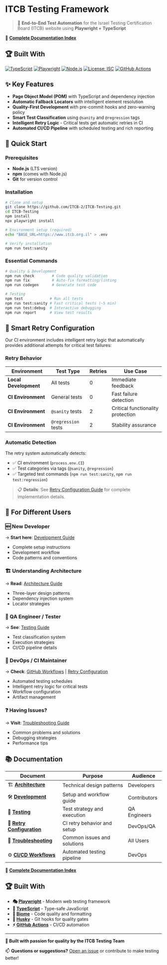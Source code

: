 # ITCB Testing Framework

> 🎯 **End-to-End Test Automation** for the Israel Testing Certification Board (ITCB) website using **Playwright + TypeScript**

📖 **[Complete Documentation Index](docs/DOCUMENTATION_INDEX.md)**

## 🏆 Built With

[![TypeScript](https://img.shields.io/badge/TypeScript-5.7-blue.svg)](https://www.typescriptlang.org/)
[![Playwright](https://img.shields.io/badge/Playwright-1.49.1-green.svg)](https://playwright.dev/)
[![Node.js](https://img.shields.io/badge/Node.js-LTS-brightgreen.svg)](https://nodejs.org/)
[![License: ISC](https://img.shields.io/badge/License-ISC-yellow.svg)](LICENSE)
[![GitHub Actions](https://img.shields.io/badge/CI%2FCD-GitHub_Actions-blue.svg)](https://github.com/ITCB-2/ITCB-Testing/actions)

## ✨ Key Features

- **Page Object Model (POM)** with TypeScript and dependency injection
- **Automatic Fallback Locators** with intelligent element resolution
- **Quality-First Development** with pre-commit hooks and zero-warning policy
- **Smart Test Classification** using `@sanity` and `@regression` tags
- **Intelligent Retry Logic** - Critical tests get automatic retries in CI
- **Automated CI/CD Pipeline** with scheduled testing and rich reporting

## 🚀 Quick Start

### Prerequisites

- **Node.js** (LTS version)
- **npm** (comes with Node.js)
- **Git** for version control

### Installation

```bash
# Clone and setup
git clone https://github.com/ITCB-2/ITCB-Testing.git
cd ITCB-Testing
npm install
npx playwright install

# Environment setup (required)
echo "BASE_URL=https://www.itcb.org.il" > .env

# Verify installation
npm run test:sanity
```

### Essential Commands

```bash
# Quality & Development
npm run check        # Code quality validation
npm run fix          # Auto-fix formatting/linting
npm run codegen      # Generate test code

# Testing
npm test            # Run all tests
npm run test:sanity # Fast critical tests (~5 min)
npm run test:debug  # Interactive debugging
npm run report      # View test results
```

## 🔄 Smart Retry Configuration

Our CI environment includes intelligent retry logic that automatically provides additional attempts for critical test failures:

### **Retry Behavior**

| **Environment**       | **Test Type**       | **Retries** | **Use Case**                      |
| --------------------- | ------------------- | ----------- | --------------------------------- |
| **Local Development** | All tests           | 0           | Immediate feedback                |
| **CI Environment**    | General tests       | 0           | Fast failure detection            |
| **CI Environment**    | `@sanity` tests     | 2           | Critical functionality protection |
| **CI Environment**    | `@regression` tests | 2           | Stability assurance               |

### **Automatic Detection**

The retry system automatically detects:

- ✅ CI environment (`process.env.CI`)
- ✅ Test categories via tags (`@sanity`, `@regression`)
- ✅ Targeted test commands (`npm run test:sanity`, `npm run test:regression`)

> 📋 **Details**: See [Retry Configuration Guide](docs/RETRY_CONFIGURATION.md) for complete implementation details.

## 🎯 For Different Users

### **🆕 New Developer**

→ **Start here**: [Development Guide](docs/DEVELOPMENT.md)

- Complete setup instructions
- Development workflow
- Code patterns and conventions

### **🏗️ Understanding Architecture**

→ **Read**: [Architecture Guide](docs/ARCHITECTURE.md)

- Three-layer design patterns
- Dependency injection system
- Locator strategies

### **🧪 QA Engineer / Tester**

→ **See**: [Testing Guide](docs/TESTING.md)

- Test classification system
- Execution strategies
- CI/CD pipeline details

### **🔧 DevOps / CI Maintainer**

→ **Check**: [GitHub Workflows](.github/WORKFLOWS.md) | [Retry Configuration](docs/RETRY_CONFIGURATION.md)

- Automated testing schedules
- Intelligent retry logic for critical tests
- Workflow configuration
- Artifact management

### **❓ Having Issues?**

→ **Visit**: [Troubleshooting Guide](docs/TROUBLESHOOTING.md)

- Common problems and solutions
- Debugging strategies
- Performance tips

## 📚 Documentation

| **Document**                                              | **Purpose**                 | **Audience** |
| --------------------------------------------------------- | --------------------------- | ------------ |
| 🏗️ **[Architecture](docs/ARCHITECTURE.md)**               | Technical design patterns   | Developers   |
| 🛠️ **[Development](docs/DEVELOPMENT.md)**                 | Setup and workflow guide    | Contributors |
| 🧪 **[Testing](docs/TESTING.md)**                         | Test strategy and execution | QA Engineers |
| 🔄 **[Retry Configuration](docs/RETRY_CONFIGURATION.md)** | CI retry behavior and setup | DevOps/QA    |
| 🔧 **[Troubleshooting](docs/TROUBLESHOOTING.md)**         | Common issues and solutions | All Users    |
| ⚙️ **[CI/CD Workflows](.github/WORKFLOWS.md)**            | Automated testing pipeline  | DevOps       |

📖 **[Complete Documentation Index](docs/DOCUMENTATION_INDEX.md)**

## 🏆 Built With

- **🎭 [Playwright](https://playwright.dev/)** - Modern web testing framework
- **📘 [TypeScript](https://www.typescriptlang.org/)** - Type-safe JavaScript
- **🔧 [Biome](https://biomejs.dev/)** - Code quality and formatting
- **🎣 [Husky](https://typicode.github.io/husky/)** - Git hooks for quality gates
- **⚡ [GitHub Actions](https://github.com/features/actions)** - CI/CD automation

---

**💙 Built with passion for quality by the ITCB Testing Team**

📫 **Questions or suggestions?** [Open an issue](https://github.com/ITCB-2/ITCB-Testing/issues) or contribute to make testing better!
